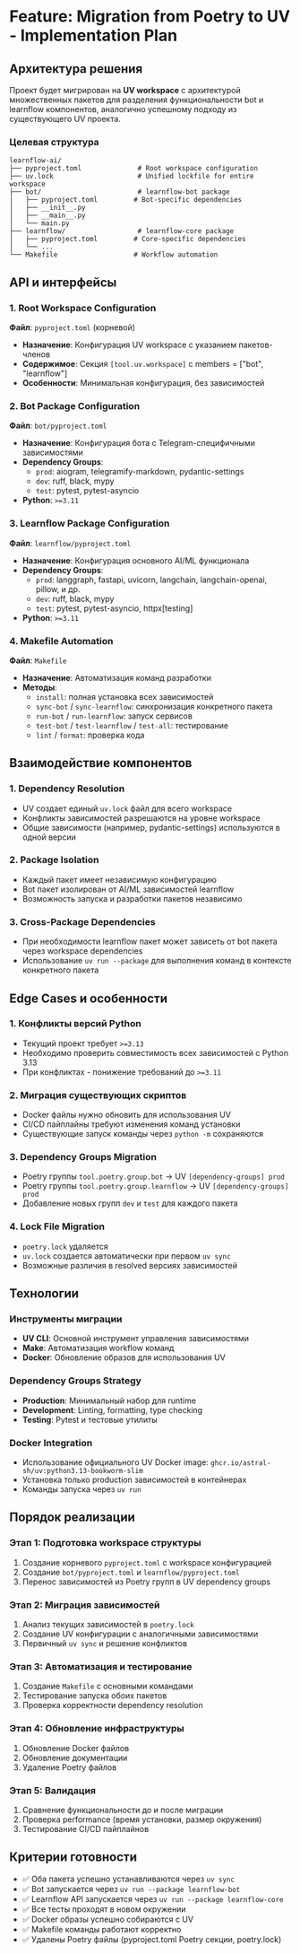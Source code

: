 # Feature: Migration from Poetry to UV - Implementation Plan

## Архитектура решения

Проект будет мигрирован на **UV workspace** с архитектурой множественных пакетов для разделения функциональности bot и learnflow компонентов, аналогично успешному подходу из существующего UV проекта.

### Целевая структура

```
learnflow-ai/
├── pyproject.toml              # Root workspace configuration
├── uv.lock                     # Unified lockfile for entire workspace
├── bot/                        # learnflow-bot package
│   ├── pyproject.toml         # Bot-specific dependencies
│   ├── __init__.py
│   ├── __main__.py
│   └── main.py
├── learnflow/                  # learnflow-core package
│   ├── pyproject.toml         # Core-specific dependencies
│   └── ...
└── Makefile                   # Workflow automation
```

## API и интерфейсы

### 1. Root Workspace Configuration
**Файл**: `pyproject.toml` (корневой)
- **Назначение**: Конфигурация UV workspace с указанием пакетов-членов
- **Содержимое**: Секция `[tool.uv.workspace]` с members = ["bot", "learnflow"]
- **Особенности**: Минимальная конфигурация, без зависимостей

### 2. Bot Package Configuration
**Файл**: `bot/pyproject.toml`
- **Назначение**: Конфигурация бота с Telegram-специфичными зависимостями
- **Dependency Groups**:
  - `prod`: aiogram, telegramify-markdown, pydantic-settings
  - `dev`: ruff, black, mypy
  - `test`: pytest, pytest-asyncio
- **Python**: `>=3.11`

### 3. Learnflow Package Configuration
**Файл**: `learnflow/pyproject.toml`
- **Назначение**: Конфигурация основного AI/ML функционала
- **Dependency Groups**:
  - `prod`: langgraph, fastapi, uvicorn, langchain, langchain-openai, pillow, и др.
  - `dev`: ruff, black, mypy
  - `test`: pytest, pytest-asyncio, httpx[testing]
- **Python**: `>=3.11`

### 4. Makefile Automation
**Файл**: `Makefile`
- **Назначение**: Автоматизация команд разработки
- **Методы**:
  - `install`: полная установка всех зависимостей
  - `sync-bot` / `sync-learnflow`: синхронизация конкретного пакета
  - `run-bot` / `run-learnflow`: запуск сервисов
  - `test-bot` / `test-learnflow` / `test-all`: тестирование
  - `lint` / `format`: проверка кода

## Взаимодействие компонентов

### 1. Dependency Resolution
- UV создает единый `uv.lock` файл для всего workspace
- Конфликты зависимостей разрешаются на уровне workspace
- Общие зависимости (например, pydantic-settings) используются в одной версии

### 2. Package Isolation
- Каждый пакет имеет независимую конфигурацию
- Bot пакет изолирован от AI/ML зависимостей learnflow
- Возможность запуска и разработки пакетов независимо

### 3. Cross-Package Dependencies
- При необходимости learnflow пакет может зависеть от bot пакета через workspace dependencies
- Использование `uv run --package` для выполнения команд в контексте конкретного пакета

## Edge Cases и особенности

### 1. Конфликты версий Python
- Текущий проект требует `>=3.13`
- Необходимо проверить совместимость всех зависимостей с Python 3.13
- При конфликтах - понижение требований до `>=3.11`

### 2. Миграция существующих скриптов
- Docker файлы нужно обновить для использования UV
- CI/CD пайплайны требуют изменения команд установки
- Существующие запуск команды через `python -m` сохраняются

### 3. Dependency Groups Migration
- Poetry группы `tool.poetry.group.bot` → UV `[dependency-groups] prod`
- Poetry группы `tool.poetry.group.learnflow` → UV `[dependency-groups] prod`
- Добавление новых групп `dev` и `test` для каждого пакета

### 4. Lock File Migration
- `poetry.lock` удаляется
- `uv.lock` создается автоматически при первом `uv sync`
- Возможные различия в resolved версиях зависимостей

## Технологии

### Инструменты миграции
- **UV CLI**: Основной инструмент управления зависимостями
- **Make**: Автоматизация workflow команд
- **Docker**: Обновление образов для использования UV

### Dependency Groups Strategy
- **Production**: Минимальный набор для runtime
- **Development**: Linting, formatting, type checking
- **Testing**: Pytest и тестовые утилиты

### Docker Integration
- Использование официального UV Docker image: `ghcr.io/astral-sh/uv:python3.13-bookworm-slim`
- Установка только production зависимостей в контейнерах
- Команды запуска через `uv run`

## Порядок реализации

### Этап 1: Подготовка workspace структуры
1. Создание корневого `pyproject.toml` с workspace конфигурацией
2. Создание `bot/pyproject.toml` и `learnflow/pyproject.toml`
3. Перенос зависимостей из Poetry групп в UV dependency groups

### Этап 2: Миграция зависимостей
1. Анализ текущих зависимостей в `poetry.lock`
2. Создание UV конфигурации с аналогичными зависимостями
3. Первичный `uv sync` и решение конфликтов

### Этап 3: Автоматизация и тестирование
1. Создание `Makefile` с основными командами
2. Тестирование запуска обоих пакетов
3. Проверка корректности dependency resolution

### Этап 4: Обновление инфраструктуры
1. Обновление Docker файлов
2. Обновление документации
3. Удаление Poetry файлов

### Этап 5: Валидация
1. Сравнение функциональности до и после миграции
2. Проверка performance (время установки, размер окружения)
3. Тестирование CI/CD пайплайнов

## Критерии готовности

- ✅ Оба пакета успешно устанавливаются через `uv sync`
- ✅ Bot запускается через `uv run --package learnflow-bot`
- ✅ Learnflow API запускается через `uv run --package learnflow-core`
- ✅ Все тесты проходят в новом окружении
- ✅ Docker образы успешно собираются с UV
- ✅ Makefile команды работают корректно
- ✅ Удалены Poetry файлы (pyproject.toml Poetry секции, poetry.lock)